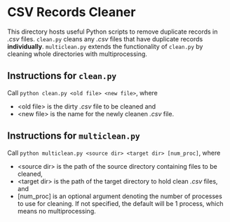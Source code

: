 # CSV Records Cleaner

This directory hosts useful Python scripts to remove duplicate records in *.csv* files.  `clean.py` cleans any *.csv* files that have duplicate records **individually**.  `multiclean.py` extends the functionality of `clean.py` by cleaning whole directories with multiprocessing.

## Instructions for `clean.py`

Call `python clean.py <old file> <new file>`, where 
- \<old file\> is the dirty *.csv* file to be cleaned and
- \<new file\> is the name for the newly cleanen *.csv* file.

## Instructions for `multiclean.py`

Call `python multiclean.py <source dir> <target dir> [num_proc]`, where
- \<source dir\> is the path of the source directory containing files to be cleaned,
- \<target dir\> is the path of the target directory to hold clean *.csv* files, and
- \[num\_proc\] is an optional argument denoting the number of processes to use for cleaning.  If not specified, the default will be 1 process, which means no multiprocessing.

